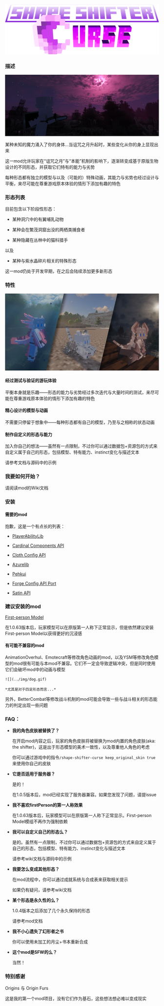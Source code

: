 ![](../img/Banner.png)



### 描述

![](../img/img2.jpg)

某种未知的魔力涌入了你的身体…当诅咒之月升起时，某些变化从你的身上显现出来

这一mod允许玩家在“诅咒之月”与“本能”机制的影响下，逐渐转变成基于原版生物设计的不同形态，并获取它们特有的能力与劣势

每种形态都有独立的模型与以及（可能的）特殊动画，其能力与劣势也经过设计与平衡，来尽可能在尊重游戏原本体验的情形下添加有趣的特色

### 形态列表

目前包含以下阶段性形态：

- 某种洞穴中的有翼哺乳动物

- 某种会在繁茂洞窟出没的两栖类捕食者

- 某种隐藏在丛林中的猫科猎手

以及

- 某种与紫水晶碎片相关的特殊形态

这一mod仍处于开发早期，在之后会陆续添加更多新形态

### 特性

![](../img/img1.jpg)

#### 经过测试与验证的游玩体验

平衡本身就是乐趣——形态的能力与劣势经过多次迭代与大量时间的测试，来尽可能在尊重游戏原本体验的情形下添加有趣的特色

#### 精心设计的模型与动画

不需要只停留于想象中——每种形态都有自己的模型，乃至与之相称的状态动画

#### 制作自定义的形态与能力

加入你自己的想法——虽然有一点限制，不过你可以通过数据包+资源包的方式来自定义属于自己的形态，包括模型、特有能力、instinct变化与描述文本

请参考文档与源码中的示例

### 我要如何开始？

请阅读mod的Wiki文档

### 安装

#### 需要的mod

抱歉，这是一个有点长的列表：

- [PlayerAbilityLib](https://www.curseforge.com/minecraft/mc-mods/pal)

- [Cardinal Components API](https://www.curseforge.com/minecraft/mc-mods/cardinal-components-api)

- [Cloth Config API](https://www.curseforge.com/minecraft/mc-mods/cloth-config)

- [Azurelib](https://www.curseforge.com/minecraft/mc-mods/azurelib)

- [Pehkui](https://www.curseforge.com/minecraft/mc-mods/pehkui)

- [Forge Config API Port](https://www.curseforge.com/minecraft/mc-mods/forge-config-api-port-fabric)

- [Satin API](https://www.curseforge.com/minecraft/mc-mods/satin-api)

### 建议安装的mod

[First-person Model](https://www.curseforge.com/minecraft/mc-mods/first-person-model)

在1.0.63版本后，玩家模型可以在原版第一人称下正常显示，但是依然建议安装First-person Model以获得更好的沉浸感

#### 有可能不兼容的mod

AnimationOverhul、Emotecraft等修改角色动画的mod，以及YSM等修改角色模型的mod很有可能与本mod不兼容。它们不一定会导致逻辑冲突，但是同时使用它们会破坏mod中的动画与模型

    ![](../img/dog.gif)

    *尤其是对于四足形态而言...*

另外，BetterCombat等修改战斗机制的mod可能会导致一些与战斗相关的形态能力的判定出现一些问题

### FAQ：

- **我的角色皮肤被替换了？**

    在开启mod内容之后，玩家的角色皮肤将被替换为mod内置的角色皮肤(aka: the shifter)，这是出于形态模型的美术一致性，以及尊重他人角色的考虑

    你可以通过游戏中的指令`/shape-shifter-curse keep_original_skin true`来使用你自己的皮肤

- **它是否适用于服务器？**

   是的！

   在1.0.5版本后，mod已经实现了服务器兼容。如果您发现了问题，请提issue

- **我不喜欢firstPerson的第一人称效果**

    在1.0.63版本后，玩家模型可以在原版第一人称下正常显示。First-person Model模组不再作为强制依赖

- **我可以自定义自己的形态么？**

    是的。虽然有一点限制，不过你可以通过数据包+资源包的方式来自定义属于自己的形态，包括模型、特有能力、instinct变化与描述文本

    请参考wiki文档与源码中的示例

- **我要怎么变成其他形态？**

   在mod流程中，你可以通过成就系统与合成表来获取相关提示 

   如果仍有疑问，请参考wiki文档

- **某个形态是永久性的么？**

    1\.0.4版本之后添加了几个永久保持的形态

   请参考mod文档

- **我不小心遗失了幻形者之书**

    你可以使用未加工的月尘+书本重新合成

- **这个mod是SFW的么？**

    当然！

### 特别感谢

Origins 与 Origin Furs

这是我的第一个mod项目，没有它们作为基石，这些想法想必难以变成现实